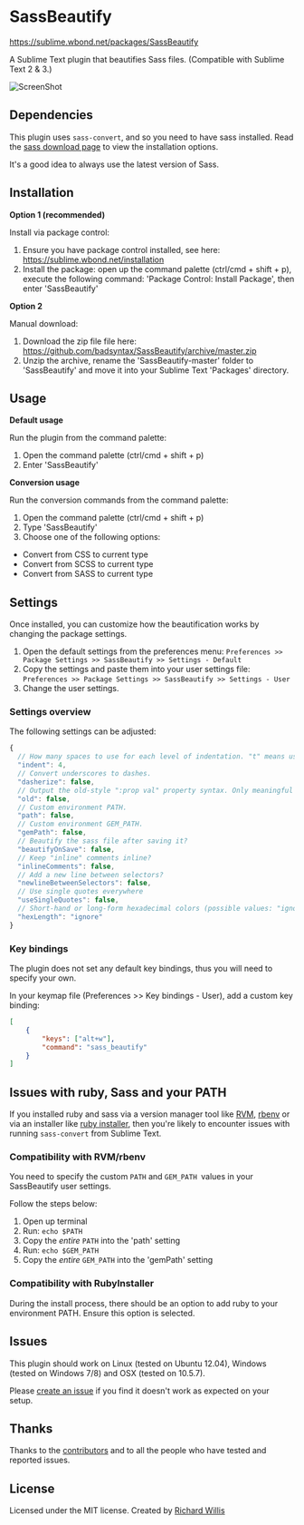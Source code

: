 # SassBeautify

https://sublime.wbond.net/packages/SassBeautify

A Sublime Text plugin that beautifies Sass files. (Compatible with Sublime Text 2 & 3.)

![ScreenShot](https://raw.github.com/badsyntax/SassBeautify/master/assets/screenshot.png)

## Dependencies

This plugin uses `sass-convert`, and so you need to have sass installed. Read the [sass download page](http://sass-lang.com/download.html) to view the installation options.

It's a good idea to always use the latest version of Sass.

## Installation

**Option 1 (recommended)**

Install via package control:

1. Ensure you have package control installed, see here: https://sublime.wbond.net/installation
2. Install the package: open up the command palette (ctrl/cmd + shift + p), execute the following command:
'Package Control: Install Package', then enter 'SassBeautify'

**Option 2**

Manual download:

1. Download the zip file file here: https://github.com/badsyntax/SassBeautify/archive/master.zip
2. Unzip the archive, rename the 'SassBeautify-master' folder to 'SassBeautify' and move it into your Sublime Text 'Packages' directory.

## Usage

**Default usage**

Run the plugin from the command palette:

1. Open the command palette (ctrl/cmd + shift + p)
2. Enter 'SassBeautify'

**Conversion usage**

Run the conversion commands from the command palette:

1. Open the command palette (ctrl/cmd + shift + p)
2. Type 'SassBeautify'
3. Choose one of the following options:
  * Convert from CSS to current type
  * Convert from SCSS to current type
  * Convert from SASS to current type

## Settings

Once installed, you can customize how the beautification works by changing the package settings.

1. Open the default settings from the preferences menu: `Preferences >> Package Settings >> SassBeautify >> Settings - Default`
2. Copy the settings and paste them into your user settings file: `Preferences >> Package Settings >> SassBeautify >> Settings - User`
3. Change the user settings.

### Settings overview

The following settings can be adjusted:

```javascript
{
  // How many spaces to use for each level of indentation. "t" means use hard tabs.
  "indent": 4,
  // Convert underscores to dashes.
  "dasherize": false,
  // Output the old-style ":prop val" property syntax. Only meaningful when generating Sass.
  "old": false,
  // Custom environment PATH.
  "path": false,
  // Custom environment GEM_PATH.
  "gemPath": false,
  // Beautify the sass file after saving it?
  "beautifyOnSave": false,
  // Keep "inline" comments inline?
  "inlineComments": false,
  // Add a new line between selectors?
  "newlineBetweenSelectors": false,
  // Use single quotes everywhere
  "useSingleQuotes": false,
  // Short-hand or long-form hexadecimal colors (possible values: "ignore", "zero", "none")
  "hexLength": "ignore"
}
```

### Key bindings

The plugin does not set any default key bindings, thus you will need to specify your own.

In your keymap file (Preferences >> Key bindings - User), add a custom key binding:

```json
[
    {
        "keys": ["alt+w"],
        "command": "sass_beautify"
    }
]
```


## Issues with ruby, Sass and your PATH

If you installed ruby and sass via a version manager tool like [RVM](https://rvm.io/), [rbenv](https://github.com/sstephenson/rbenv) or via an installer like [ruby installer](http://rubyinstaller.org/), then you're likely to encounter issues with running `sass-convert` from Sublime Text.

### Compatibility with RVM/rbenv

You need to specify the custom `PATH` and `GEM_PATH `values in your SassBeautify user settings.

Follow the steps below:

1. Open up terminal
2. Run: `echo $PATH`
3. Copy the *entire* `PATH` into the 'path' setting
4. Run: `echo $GEM_PATH`
5. Copy the *entire* `GEM_PATH` into the 'gemPath' setting

### Compatibility with RubyInstaller

During the install process, there should be an option to add ruby to your environment PATH. Ensure this option is selected.

## Issues

This plugin should work on Linux (tested on Ubuntu 12.04), Windows (tested on Windows 7/8) and OSX (tested on 10.5.7).

Please [create an issue](https://github.com/badsyntax/SassBeautify/issues) if you find it doesn't work as expected on your setup.

## Thanks

Thanks to the [contributors](https://github.com/badsyntax/SassBeautify/graphs/contributors) and to all the people
who have tested and reported issues.

## License

Licensed under the MIT license. Created by [Richard Willis](http://badsyntax.co/)
